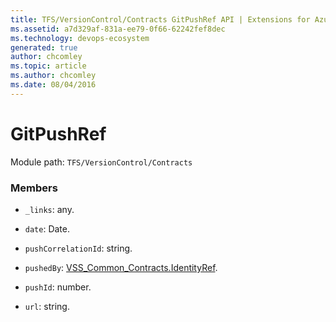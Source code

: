```yaml
---
title: TFS/VersionControl/Contracts GitPushRef API | Extensions for Azure DevOps Services
ms.assetid: a7d329af-831a-ee79-0f66-62242fef8dec
ms.technology: devops-ecosystem
generated: true
author: chcomley
ms.topic: article
ms.author: chcomley
ms.date: 08/04/2016
---
```


# GitPushRef

Module path: `TFS/VersionControl/Contracts`

### Members

- `_links`: any.

- `date`: Date.

- `pushCorrelationId`: string.

- `pushedBy`: [VSS_Common_Contracts.IdentityRef](../../../VSS/WebApi/Contracts/IdentityRef.md).

- `pushId`: number.

- `url`: string.
